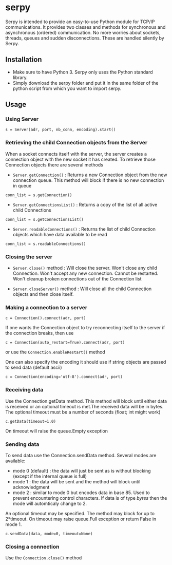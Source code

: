 # serpy
Serpy is intended to provide an easy-to-use Python module for TCP/IP communications. It provides two classes and methods for synchronous and asynchronous (ordered) communication. No more worries about sockets, threads, queues and sudden disconnections. These are handled silently by Serpy.

## Installation
 - Make sure to have Python 3. Serpy only uses the Python standard library.
 - Simply download the serpy folder and put it in the same folder of the python script from which you want to import serpy.
 
## Usage
### Using Server
```Python3
s = Server(adr, port, nb_conn, encoding).start()
```
### Retrieving the child Connection objects from the Server
When a socket connects itself with the server, the server creates a connection object with the new socket it has created. To retrieve those Connection objects there are several methods
 - `Server.getConnection()` :
 Returns a new Connection object from the new connection queue. This method will block if there is no new connection in queue
 ```Python3
conn_list = s.getConnection()
```
 - `Server.getConnectionsList()` :
 Returns a copy of the list of all active child Connections
 ```Python3
conn_list = s.getConnectionsList()
```
 - `Server.readableConnections()` : 
 Returns the list of child Connection objects which have data available to be read
  ```Python3
conn_list = s.readableConnections()
```

### Closing the server
 - `Server.close()` method : Will close the server. Won't close any child Connection. Won't accept any new connection. Cannot be restarted. Won't cleanup broken connections out of the Connection list

 - `Server.closeServer()` method : Will close all the child Connection objects and then close itself.

### Making a connection to a server

```Python3
c = Connection().connect(adr, port)
```
If one wants the Connection object to try reconnecting itself to the server if the connection breaks, then use
```Python3
c = Connection(auto_restart=True).connect(adr, port)
```
or use the `Connection.enableRestart()` method

One can also specify the encoding it should use if string objects are passed to send data (default ascii)
```Python3
c = Connection(encoding='utf-8').connect(adr, port)
```

### Receiving data
Use the Connection.getData method. This method will block until either data is received or an optional timeout is met.The received data will be in bytes.
The optional timeout must be a number of seconds (float; int might work)
```Python3
c.getData(timeout=1.0)
```
On timeout will raise the queue.Empty exception

### Sending data
To send data use the Connection.sendData method. Several modes are available:
 - mode 0 (default) : the data will just be sent as is without blocking (except if the internal queue is full)
 - mode 1 : the data will be sent and the method will block until acknowledgment
 - mode 2 : similar to mode 0 but encodes data in base 85. Used to prevent encountering control characters. If data is of type *bytes* then the mode will automticaly change to 2.
 
An optional timeout may be specified. The method may block for up to 2\*timeout. On timeout may raise queue.Full exception or return False in mode 1.
```Python3
c.sendData(data, mode=0, timeout=None)
```

### Closing a connection
Use the `Connection.close()` method


